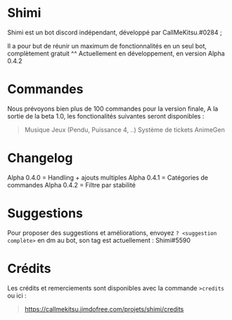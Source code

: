 # Shimi
Shimi est un bot discord indépendant, développé par CallMeKitsu.#0284 ;

Il a pour but de réunir un maximum de fonctionnalités en un seul bot, complètement gratuit ^^
Actuellement en développement, en version Alpha 0.4.2

# Commandes
Nous prévoyons bien plus de 100 commandes pour la version finale,
A la sortie de la beta 1.0, les fonctionalités suivantes seront disponibles :

> Musique
> Jeux (Pendu, Puissance 4, ..)
> Système de tickets
> AnimeGen

# Changelog
Alpha 0.4.0 = Handling + ajouts multiples
Alpha 0.4.1 = Catégories de commandes
Alpha 0.4.2 = Filtre par stabilité

# Suggestions
Pour proposer des suggestions et améliorations, envoyez `? <suggestion complète>` en dm au bot,
son tag est actuellement : Shimi#5590

# Crédits
Les crédits et remerciements sont disponibles avec la commande `>credits` ou ici :
> https://callmekitsu.jimdofree.com/projets/shimi/credits